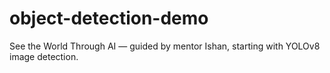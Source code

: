 # object-detection-demo
See the World Through AI — guided by mentor Ishan, starting with YOLOv8 image detection.
